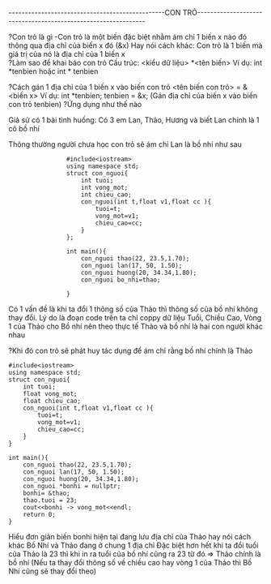 ------------------------------------------------CON TRỎ--------------------------------------------------------------


?Con trỏ là gì
    -Con trỏ là một biến đặc biệt nhằm ám chỉ 1 biến x nào đó thông qua địa chỉ của biến x đó (&x)
        Hay nói cách khác: Con trỏ là 1 biến mà giá trị của nó là địa chỉ của 1 biến x  
?Làm sao để khai báo con trỏ
    Cấu trúc: <kiểu dữ liệu> *<tên biến>
Ví dụ: int *tenbien hoặc int * tenbien

?Cách gán 1 địa chỉ của 1 biến x vào biến con trỏ
    <tên biến con trỏ> = &<biến x>
Ví dụ: 
    int *tenbien;
    tenbien = &x; (Gán địa chỉ của biến x vào biến con trỏ tenbien)
?Ứng dụng như thế nào

Giả sử có 1 bài tình huống: 
Có 3 em Lan, Thảo, Hương và biết Lan chính là 1 cô bồ nhí

Thông thường người chưa học con trỏ sẽ ám chỉ Lan là bồ nhí như sau

                    #include<iostream>
                    using namespace std;
                    struct con_nguoi{
                        int tuoi;
                        int vong_mot;
                        int chieu_cao;
                        con_nguoi(int t,float v1,float cc ){
                            tuoi=t;
                            vong_mot=v1;
                            chieu_cao=cc;
                        }
                    };

                    int main(){
                        con_nguoi thao(22, 23.5,1.70);
                        con_nguoi lan(17, 50, 1.50);
                        con_nguoi huong(20, 34.34,1.80);
                        con_nguoi bo_nhi=thao;
                        
                    }

Có 1 vấn đề là khi ta đổi 1 thông số của Thảo thì thông số của bồ nhí không thay đổi. Lý do là đoạn code trên ta chỉ coppy dữ liệu Tuổi, Chiều Cao, Vòng 1 của Thảo cho Bồ nhí nên theo thực tế Thảo và bồ nhí là hai con người khác nhau

?Khi đó con trỏ sẽ phát huy tác dụng để ám chỉ rằng bồ nhí chính là Thảo
   
    #include<iostream>
    using namespace std;
    struct con_nguoi{
        int tuoi;
        float vong_mot;
        float chieu_cao;
        con_nguoi(int t,float v1,float cc ){
            tuoi=t;
            vong_mot=v1;
            chieu_cao=cc;
        }
    } 
    
    int main(){
        con_nguoi thao(22, 23.5,1.70);
        con_nguoi lan(17, 50, 1.50);
        con_nguoi huong(20, 34.34,1.80);
        con_nguoi *bonhi = nullptr;
        bonhi= &thao;
        thao.tuoi = 23;
        cout<<bonhi -> vong_mot<<endl;
        return 0;
    }
    
Hiểu đơn giản biến bonhi hiện tại đang lưu địa chỉ của Thảo hay nói cách khác Bồ Nhí và Thảo đang ở chung 1 địa chỉ
Đặc biệt hơn hết khi ta đổi tuổi của Thảo là 23 thì khi in ra tuổi của bồ nhí cũng ra 23 từ đó => Thảo chính là bồ nhí (Nếu ta thay đổi thông số về chiều cao hay vòng 1 của Thảo thì Bồ Nhí cũng sẽ thay đổi theo)
